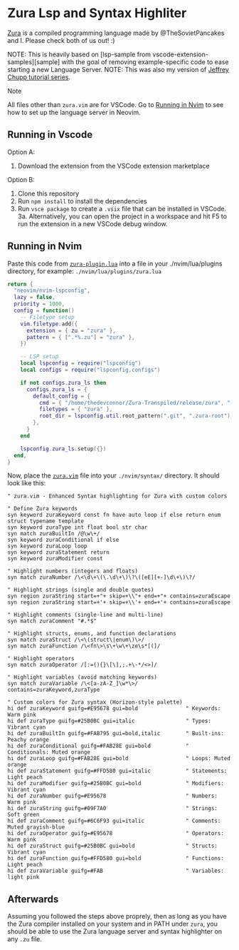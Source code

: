 # Zura Lsp and Syntax Highliter

[Zura](https://github.com/TheDevConnor/Zura-Transpiled) is a compiled programming language made by @TheSovietPancakes and I. Please check both of us out! :)

NOTE: This is heavily based on [lsp-sample from vscode-extension-samples][sample] with the goal of removing example-specific code to ease starting a new Language Server.
NOTE: This was also my version of [Jeffrey Chupp tutorial series](https://www.youtube.com/watch?v=Xo5VXTRoL6Q&list=PLq5tGLDKHlW9XKRj5-plHdvbkT5AOdM7s).

> [!NOTE]
> All files other than `zura.vim` are for VSCode. Go to [Running in Nvim](#running-in-nvim) to see how to set up the language server in Neovim.

## Running in Vscode

Option A:

1. Download the extension from the VSCode extension marketplace

Option B:

1. Clone this repository
2. Run `npm install` to install the dependencies
3. Run `vsce package` to create a `.vsix` file that can be installed in VSCode.
3a. Alternatively, you can open the project in a workspace and hit F5 to run the extension in a new VSCode debug window.

## Running in Nvim

Paste this code from [`zura-plugin.lua`](./zura-plugin.lua) into a file in your ./nvim/lua/plugins directory, for example: `./nvim/lua/plugins/zura.lua`

```lua
return {
  "neovim/nvim-lspconfig",
  lazy = false,
  priority = 1000,
  config = function()
    -- Filetype setup
    vim.filetype.add({
      extension = { zu = "zura" },
      pattern = { [".*%.zu"] = "zura" },
    })

    -- LSP setup
    local lspconfig = require("lspconfig")
    local configs = require("lspconfig.configs")

    if not configs.zura_ls then
      configs.zura_ls = {
        default_config = {
          cmd = { "/home/thedevconnor/Zura-Transpiled/release/zura", "-lsp" },
          filetypes = { "zura" },
          root_dir = lspconfig.util.root_pattern(".git", ".zura-root"),
        },
      }
    end

    lspconfig.zura_ls.setup({})
  end,
}
```

Now, place the [`zura.vim`](./zura-syntax.vim) file into your `./nvim/syntax/` directory.
It should look like this:

```vim
" zura.vim - Enhanced Syntax highlighting for Zura with custom colors

" Define Zura keywords
syn keyword zuraKeyword const fn have auto loop if else return enum struct typename template
syn keyword zuraType int float bool str char
syn match zuraBuiltIn /@\w\+/
syn keyword zuraConditional if else
syn keyword zuraLoop loop
syn keyword zuraStatement return
syn keyword zuraModifier const

" Highlight numbers (integers and floats)
syn match zuraNumber /\<\d\+\(\.\d\+\)\?\([eE][+-]\d\+\)\?/

" Highlight strings (single and double quotes)
syn region zuraString start=+"+ skip=+\\"+ end=+"+ contains=zuraEscape
syn region zuraString start=+'+ skip=+\\'+ end=+'+ contains=zuraEscape

" Highlight comments (single-line and multi-line)
syn match zuraComment "#.*$"

" Highlight structs, enums, and function declarations
syn match zuraStruct /\<\(struct\|enum\)\>/
syn match zuraFunction /\<fn\>\s\+\w\+\ze\s*[(]/

" Highlight operators
syn match zuraOperator /[:=(){}\[\],;.+\-*/<>]/

" Highlight variables (avoid matching keywords)
syn match zuraVariable /\<[a-zA-Z_]\w*\>/ contains=zuraKeyword,zuraType

" Custom colors for Zura syntax (Horizon-style palette)
hi def zuraKeyword guifg=#E95678 gui=bold               " Keywords: Warm pink
hi def zuraType guifg=#25B0BC gui=italic                " Types: Vibrant cyan
hi def zuraBuiltIn guifg=#FAB795 gui=bold,italic        " Built-ins: Peachy orange
hi def zuraConditional guifg=#FAB28E gui=bold           " Conditionals: Muted orange
hi def zuraLoop guifg=#FAB28E gui=bold                  " Loops: Muted orange
hi def zuraStatement guifg=#FFD580 gui=italic           " Statements: Light peach
hi def zuraModifier guifg=#25B0BC gui=bold              " Modifiers: Vibrant cyan
hi def zuraNumber guifg=#E95678                         " Numbers: Warm pink
hi def zuraString guifg=#09F7A0                         " Strings: Soft green
hi def zuraComment guifg=#6C6F93 gui=italic             " Comments: Muted grayish-blue
hi def zuraOperator guifg=#E95678                       " Operators: Warm pink
hi def zuraStruct guifg=#25B0BC gui=bold                " Structs: Vibrant cyan
hi def zuraFunction guifg=#FFD580 gui=bold              " Functions: Light peach
hi def zuraVariable guifg=#FAB                          " Variables: light pink
```

## Afterwards

Assuming you followed the steps above proprely, then as long as you have the Zura compiler installed on your system and in PATH under `zura`, you should be able to use the Zura language server and syntax highlighter on any `.zu` file.
